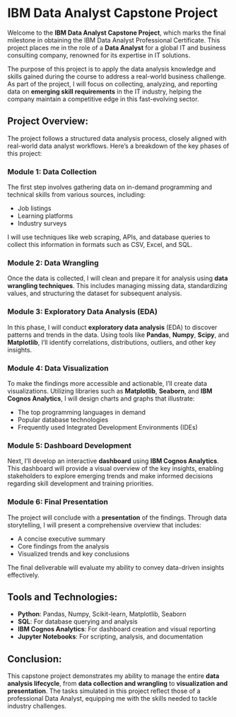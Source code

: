 # IBM Data Analyst Capstone Project

Welcome to the **IBM Data Analyst Capstone Project**, which marks the final milestone in obtaining the IBM Data Analyst Professional Certificate. This project places me in the role of a **Data Analyst** for a global IT and business consulting company, renowned for its expertise in IT solutions.

The purpose of this project is to apply the data analysis knowledge and skills gained during the course to address a real-world business challenge. As part of the project, I will focus on collecting, analyzing, and reporting data on **emerging skill requirements** in the IT industry, helping the company maintain a competitive edge in this fast-evolving sector.

## Project Overview:

The project follows a structured data analysis process, closely aligned with real-world data analyst workflows. Here’s a breakdown of the key phases of this project:

### Module 1: Data Collection
The first step involves gathering data on in-demand programming and technical skills from various sources, including:
- Job listings
- Learning platforms
- Industry surveys

I will use techniques like web scraping, APIs, and database queries to collect this information in formats such as CSV, Excel, and SQL.

### Module 2: Data Wrangling
Once the data is collected, I will clean and prepare it for analysis using **data wrangling techniques**. This includes managing missing data, standardizing values, and structuring the dataset for subsequent analysis.

### Module 3: Exploratory Data Analysis (EDA)
In this phase, I will conduct **exploratory data analysis** (EDA) to discover patterns and trends in the data. Using tools like **Pandas**, **Numpy**, **Scipy**, and **Matplotlib**, I’ll identify correlations, distributions, outliers, and other key insights.

### Module 4: Data Visualization
To make the findings more accessible and actionable, I’ll create data visualizations. Utilizing libraries such as **Matplotlib**, **Seaborn**, and **IBM Cognos Analytics**, I will design charts and graphs that illustrate:
- The top programming languages in demand
- Popular database technologies
- Frequently used Integrated Development Environments (IDEs)

### Module 5: Dashboard Development
Next, I’ll develop an interactive **dashboard** using **IBM Cognos Analytics**. This dashboard will provide a visual overview of the key insights, enabling stakeholders to explore emerging trends and make informed decisions regarding skill development and training priorities.

### Module 6: Final Presentation
The project will conclude with a **presentation** of the findings. Through data storytelling, I will present a comprehensive overview that includes:
- A concise executive summary
- Core findings from the analysis
- Visualized trends and key conclusions

The final deliverable will evaluate my ability to convey data-driven insights effectively.

## Tools and Technologies:

- **Python**: Pandas, Numpy, Scikit-learn, Matplotlib, Seaborn
- **SQL**: For database querying and analysis
- **IBM Cognos Analytics**: For dashboard creation and visual reporting
- **Jupyter Notebooks**: For scripting, analysis, and documentation

## Conclusion:
This capstone project demonstrates my ability to manage the entire **data analysis lifecycle**, from **data collection and wrangling** to **visualization and presentation**. The tasks simulated in this project reflect those of a professional Data Analyst, equipping me with the skills needed to tackle industry challenges.

